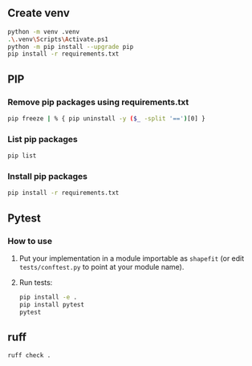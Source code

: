 ## Create venv

```bash
python -m venv .venv
.\.venv\Scripts\Activate.ps1
python -m pip install --upgrade pip
pip install -r requirements.txt
```

## PIP

### Remove pip packages using requirements.txt

```bash
pip freeze | % { pip uninstall -y ($_ -split '==')[0] }
```

### List pip packages
```bash
pip list
```

### Install pip packages
```bash
pip install -r requirements.txt
```


## Pytest

### How to use
1. Put your implementation in a module importable as `shapefit`
   (or edit `tests/conftest.py` to point at your module name).
   
2. Run tests:
   ```bash
   pip install -e .
   pip install pytest
   pytest


## ruff

```bash
ruff check .
```